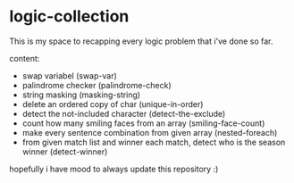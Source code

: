 # logic-collection
This is my space to recapping every logic problem that i've done so far.

content:
- swap variabel (swap-var)
- palindrome checker (palindrome-check)
- string masking (masking-string)
- delete an ordered copy of char (unique-in-order)
- detect the not-included character (detect-the-exclude)
- count how many smiling faces from an array (smiling-face-count)
- make every sentence combination from given array (nested-foreach)
- from given match list and winner each match, detect who is the season winner (detect-winner)

hopefully i have mood to always update this repository :)
